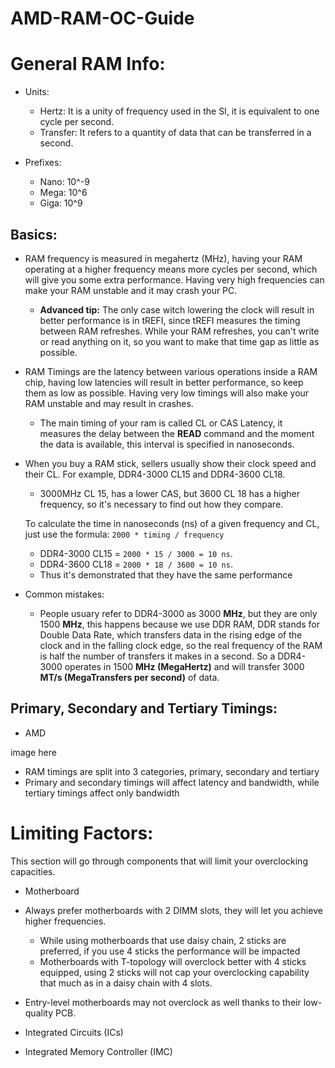 # AMD-RAM-OC-Guide
# General RAM Info:

* Units:
  * Hertz: It is a unity of frequency used in the SI, it is equivalent to one cycle per second.
  * Transfer: It refers to a quantity of data that can be transferred in a second. 

* Prefixes:
  * Nano: 10^-9
  * Mega: 10^6
  * Giga: 10^9
  

## Basics:
* RAM frequency is measured in megahertz (MHz), having your RAM operating at a higher frequency means more cycles per second, which will give you some extra performance. Having very high frequencies can make your RAM unstable and it may crash your PC.
  * **Advanced tip:** The only case witch lowering the clock will result in better performance is in tREFI, since tREFI measures the timing between RAM refreshes. While your RAM refreshes, you can't write or read anything on it, so you want to make that time gap as little as possible.

* RAM Timings are the latency between various operations inside a RAM chip, having low latencies will result in better performance, so keep them as low as possible. Having very low timings will also make your RAM unstable and may result in crashes. 
  * The main timing of your ram is called CL or CAS Latency, it measures the delay between the **READ** command and the moment the data is available, this interval is specified in nanoseconds.
  
* When you buy a RAM stick, sellers usually show their clock speed and their CL. For example, DDR4-3000 CL15 and DDR4-3600 CL18.

  * 3000MHz CL 15, has a lower CAS, but 3600 CL 18 has a higher frequency, so it's necessary to find out how they compare.
  
  To calculate the time in nanoseconds (ns) of a given frequency and CL, just use the formula: `2000 * timing / frequency`
  * DDR4-3000 CL15 = `2000 * 15 / 3000 = 10 ns`.
  * DDR4-3600 CL18 = `2000 * 18 / 3600 = 10 ns`.
  * Thus it's demonstrated that they have the same performance 

* Common mistakes:

  * People usuary refer to DDR4-3000 as 3000 **MHz**, but they are only 1500 **MHz**, this happens because we use DDR RAM, DDR stands for Double Data Rate, which transfers data in the rising edge of the clock and in the falling clock edge, so the real frequency of the RAM is half the number of transfers it makes in a second. So a DDR4-3000 operates in 1500 **MHz (MegaHertz)** and will transfer 3000 **MT/s (MegaTransfers per second)** of data.
  
## Primary, Secondary and Tertiary Timings:

* AMD
    
image here
    
* RAM timings are split into 3 categories, primary, secondary and tertiary
* Primary and secondary timings will affect latency and bandwidth, while tertiary timings affect only bandwidth
  
# Limiting Factors:  
  This section will go through components that will limit your overclocking capacities. 
  * Motherboard
  * Always prefer motherboards with 2 DIMM slots, they will let you achieve higher frequencies.
    * While using motherboards that use daisy chain, 2 sticks are preferred, if you use 4 sticks the performance will be impacted
    * Motherboards with T-topology will overclock better with 4 sticks equipped, using 2 sticks will not cap your overclocking capability that much as in a daisy chain with 4 slots. 
  * Entry-level motherboards may not overclock as well thanks to their low-quality PCB.  
  
  
  * Integrated Circuits (ICs)
  * Integrated Memory Controller (IMC)

